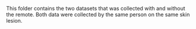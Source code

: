 This folder contains the two datasets that was collected with and without the remote. Both data were collected by the same person on the same skin lesion.
